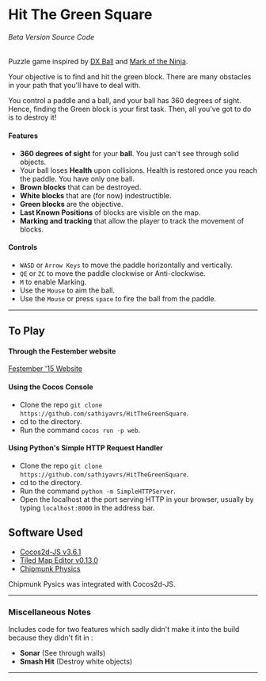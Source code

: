 # Hit The Green Square
###### Beta Version Source Code

Puzzle game inspired by [DX Ball](http://www.blitwise.com/superdxb.html) and [Mark of the Ninja](https://www.kleientertainment.com/games/mark-ninja).

Your objective is to find and hit the green block. There are many obstacles in your path that you'll have to deal with.

You control a paddle and a ball, and your ball has 360 degrees of sight. Hence, finding the Green block is your first task. Then, all you've got to do is to destroy it!

#### Features
* **360 degrees of sight** for your **ball**. You just can't see through solid objects. 
* Your ball loses **Health** upon collisions. Health is restored once you reach the paddle. You have only one ball.
* **Brown blocks** that can be destroyed.
* **White blocks** that are (for now) indestructible.
* **Green blocks** are the objective.
* **Last Known Positions** of blocks are visible on the map.
* **Marking and tracking** that allow the player to track the movement of blocks.

#### Controls
* `WASD` or `Arrow Keys` to move the paddle horizontally and vertically.
* `QE` or `ZC` to move the paddle clockwise or Anti-clockwise.
* `M` to enable Marking.
* Use the `Mouse` to aim the ball.
* Use the `Mouse` or press `space` to fire the ball from the paddle.

***
## To Play
#### Through the Festember website
[Festember '15 Website](http://games.festember.com/hit-the-green-square)

#### Using the Cocos Console
* Clone the repo `git clone https://github.com/sathiyavrs/HitTheGreenSquare`.
* cd to the directory.
* Run the command `cocos run -p web`.

#### Using Python's Simple HTTP Request Handler
* Clone the repo `git clone https://github.com/sathiyavrs/HitTheGreenSquare`.
* cd to the directory.
* Run the command `python -m SimpleHTTPServer`.
* Open the localhost at the port serving HTTP in your browser, usually by typing `localhost:8000` in the address bar.

## Software Used
* [Cocos2d-JS v3.6.1](https://github.com/cocos2d/cocos2d-js)
* [Tiled Map Editor v0.13.0](https://github.com/bjorn/tiled)
* [Chipmunk Physics](https://github.com/josephg/chipmunk-js)

Chipmunk Pysics was integrated with Cocos2d-JS.
***
### Miscellaneous Notes
Includes code for two features which sadly didn't make it into the build because they didn't fit in : 
* **Sonar** (See through walls)
* **Smash Hit** (Destroy white objects)

***
